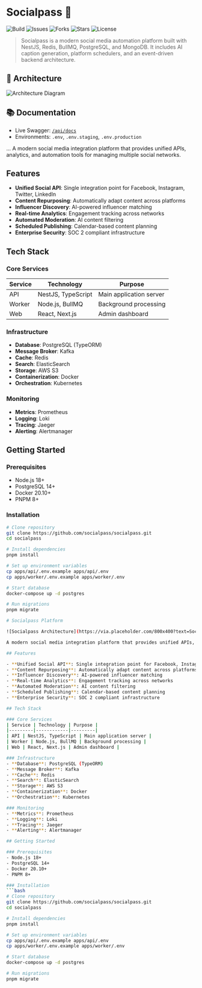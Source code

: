 # Socialpass 🚀

![Build](https://img.shields.io/github/actions/workflow/status/hemayar14/Socialpass/ci.yml?branch=main)
![Issues](https://img.shields.io/github/issues/hemayar14/Socialpass)
![Forks](https://img.shields.io/github/forks/hemayar14/Socialpass)
![Stars](https://img.shields.io/github/stars/hemayar14/Socialpass)
![License](https://img.shields.io/github/license/hemayar14/Socialpass)

> Socialpass is a modern social media automation platform built with NestJS, Redis, BullMQ, PostgreSQL, and MongoDB. It includes AI caption generation, platform schedulers, and an event-driven backend architecture.

## 🧱 Architecture
![Architecture Diagram](./docs/socialpass-architecture.png)

## 📚 Documentation

- Live Swagger: [`/api/docs`](http://localhost:3000/api/docs)
- Environments: `.env`, `.env.staging`, `.env.production`

...
A modern social media integration platform that provides unified APIs, analytics, and automation tools for managing multiple social networks.

## Features

- **Unified Social API**: Single integration point for Facebook, Instagram, Twitter, LinkedIn
- **Content Repurposing**: Automatically adapt content across platforms
- **Influencer Discovery**: AI-powered influencer matching
- **Real-time Analytics**: Engagement tracking across networks
- **Automated Moderation**: AI content filtering
- **Scheduled Publishing**: Calendar-based content planning
- **Enterprise Security**: SOC 2 compliant infrastructure

## Tech Stack

### Core Services
| Service | Technology | Purpose |
|---------|------------|---------|
| API | NestJS, TypeScript | Main application server |
| Worker | Node.js, BullMQ | Background processing |
| Web | React, Next.js | Admin dashboard |

### Infrastructure
- **Database**: PostgreSQL (TypeORM)
- **Message Broker**: Kafka
- **Cache**: Redis
- **Search**: ElasticSearch
- **Storage**: AWS S3
- **Containerization**: Docker
- **Orchestration**: Kubernetes

### Monitoring
- **Metrics**: Prometheus
- **Logging**: Loki
- **Tracing**: Jaeger
- **Alerting**: Alertmanager

## Getting Started

### Prerequisites
- Node.js 18+
- PostgreSQL 14+
- Docker 20.10+
- PNPM 8+

### Installation
```bash
# Clone repository
git clone https://github.com/socialpass/socialpass.git
cd socialpass

# Install dependencies
pnpm install

# Set up environment variables
cp apps/api/.env.example apps/api/.env
cp apps/worker/.env.example apps/worker/.env

# Start database
docker-compose up -d postgres

# Run migrations
pnpm migrate

# Socialpass Platform

![Socialpass Architecture](https://via.placeholder.com/800x400?text=Socialpass+Architecture+Diagram)

A modern social media integration platform that provides unified APIs, analytics, and automation tools for managing multiple social networks.

## Features

- **Unified Social API**: Single integration point for Facebook, Instagram, Twitter, LinkedIn
- **Content Repurposing**: Automatically adapt content across platforms
- **Influencer Discovery**: AI-powered influencer matching
- **Real-time Analytics**: Engagement tracking across networks
- **Automated Moderation**: AI content filtering
- **Scheduled Publishing**: Calendar-based content planning
- **Enterprise Security**: SOC 2 compliant infrastructure

## Tech Stack

### Core Services
| Service | Technology | Purpose |
|---------|------------|---------|
| API | NestJS, TypeScript | Main application server |
| Worker | Node.js, BullMQ | Background processing |
| Web | React, Next.js | Admin dashboard |

### Infrastructure
- **Database**: PostgreSQL (TypeORM)
- **Message Broker**: Kafka
- **Cache**: Redis
- **Search**: ElasticSearch
- **Storage**: AWS S3
- **Containerization**: Docker
- **Orchestration**: Kubernetes

### Monitoring
- **Metrics**: Prometheus
- **Logging**: Loki
- **Tracing**: Jaeger
- **Alerting**: Alertmanager

## Getting Started

### Prerequisites
- Node.js 18+
- PostgreSQL 14+
- Docker 20.10+
- PNPM 8+

### Installation
```bash
# Clone repository
git clone https://github.com/socialpass/socialpass.git
cd socialpass

# Install dependencies
pnpm install

# Set up environment variables
cp apps/api/.env.example apps/api/.env
cp apps/worker/.env.example apps/worker/.env

# Start database
docker-compose up -d postgres

# Run migrations
pnpm migrate